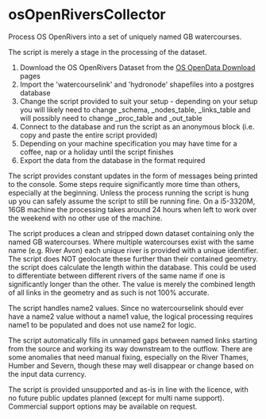 # osOpenRiversCollector
Process OS OpenRivers into a set of uniquely named GB watercourses.

The script is merely a stage in the processing of the dataset.

1. Download the OS OpenRivers Dataset from the [OS OpenData Download](https://www.ordnancesurvey.co.uk/opendatadownload/products.html) pages
2. Import the 'watercourselink' and 'hydronode' shapefiles into a postgres database
3. Change the script provided to suit your setup - depending on your setup you will likely need to change _schema, _nodes_table, _links_table and will possibly need to change _proc_table and _out_table
4. Connect to the database and run the script as an anonymous block (i.e. copy and paste the entire script provided)
5. Depending on your machine specification you may have time for a coffee, nap or a holiday until the script finishes
6. Export the data from the database in the format required

The script provides constant updates in the form of messages being printed to the console. Some steps require significantly more time than others, especially at the beginning. Unless the process running the script is hung up you can safely assume the script to still be running fine. On a i5-3320M, 16GB machine the processing takes around 24 hours when left to work over the weekend with no other use of the machine.

The script produces a clean and stripped down dataset containing only the named GB watercourses. Where multiple watercourses exist with the same name (e.g. River Avon) each unique river is provided with a unique identifier. The script does NOT geolocate these further than their contained geometry. the script does calculate the length within the database. This could be used to differentiate between different rivers of the same name if one is significantly longer than the other. The value is merely the combined length of all links in the geometry and as such is not 100% accurate.

The script handles name2 values. Since no watercourselink should ever have a name2 value without a name1 value, the logical processing requires name1 to be populated and does not use name2 for logic.

The script automatically fills in unnamed gaps between named links starting from the source and working its way downstream to the outflow. There are some anomalies that need manual fixing, especially on the River Thames, Humber and Severn, though these may well disappear or change based on the input data currency.

The script is provided unsupported and as-is in line with the licence, with no future public updates planned (except for multi name support). Commercial support options may be available on request.
